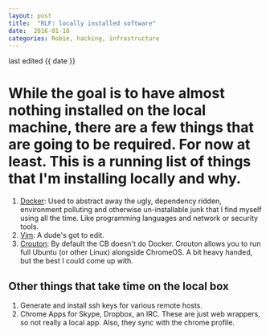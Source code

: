 ```yaml
---
layout: post
title:  "RLF: locally installed software"
date:  2016-01-18 
categories: Robie, hacking, infrastructure
---
```

last edited {{ date }}

# While the goal is to have almost nothing installed on the local machine, there are a few things that are going to be required. For now at least. This is a running list of things that I'm installing locally and why.

1. [Docker](2016-01-18-setting-up-docker-on-chromebook): Used to abstract away the ugly, dependency ridden, environment polluting and otherwise un-installable junk that I find myself using all the time. Like programming languages and network or security tools.
2. [Vim](2016-01-18-how-i-use-vim): A dude's got to edit.
3. [Crouton](2016-01-18-crouton-to-enable-RLF): By default the CB doesn't do Docker. Crouton allows you to run full Ubuntu (or other Linux) alongside ChromeOS. A bit heavy handed, but the best I could come up with.

## Other things that take time on the local box

1. Generate and install ssh keys for various remote hosts.
2. Chrome Apps for Skype, Dropbox, an IRC. These are just web wrappers, so not really a local app. Also, they sync with the chrome profile.
